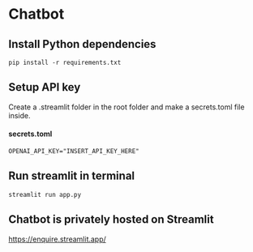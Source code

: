 # Chatbot

## Install Python dependencies
```pip install -r requirements.txt```

## Setup API key
Create a .streamlit folder in the root folder and make a secrets.toml file inside.
#### secrets.toml
```OPENAI_API_KEY="INSERT_API_KEY_HERE"```

## Run streamlit in terminal
```streamlit run app.py```

## Chatbot is privately hosted on Streamlit
https://enquire.streamlit.app/
